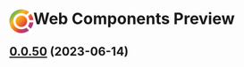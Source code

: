 # <img align="left" src="https://github.com/webcomponents-preview/client/raw/main/src/assets/icons/logo.svg" alt="WCP Logo" height="43px"> Web Components Preview

## [0.0.50](https://github.com/webcomponents-preview/client/compare/0.0.49...0.0.50) (2023-06-14)